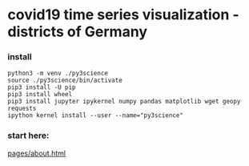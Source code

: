 # covid19 time series visualization - districts of Germany

### install
```
python3 -m venv ./py3science
source ./py3science/bin/activate
pip3 install -U pip
pip3 install wheel
pip3 install jupyter ipykernel numpy pandas matplotlib wget geopy requests
ipython kernel install --user --name="py3science"
```

### start here:

[pages/about.html](pages/about.html)